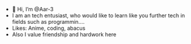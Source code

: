 - 👋 Hi, I’m @Aar-3
- I am an tech entusiast, who would like to learn like you further tech in fields such as programmin....
- Likes: Anime, coding, abacus
- Also I value friendship and hardwork here

<!---
--->
